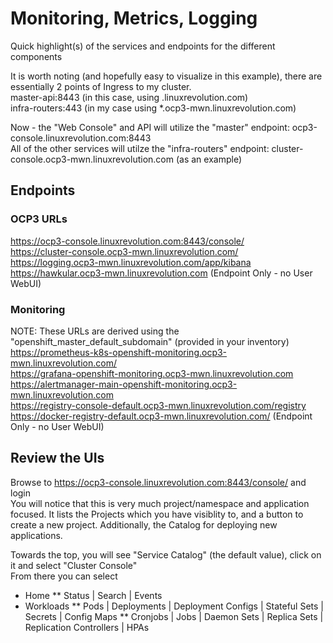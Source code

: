 # Monitoring, Metrics, Logging

Quick highlight(s) of the services and endpoints for the different components

It is worth noting (and hopefully easy to visualize in this example), there are essentially 2 points of Ingress to my cluster.  
master-api:8443 (in this case, using .linuxrevolution.com)  
infra-routers:443 (in my case using *.ocp3-mwn.linuxrevolution.com)  

Now - the "Web Console" and API will utilize the "master" endpoint:  ocp3-console.linuxrevolution.com:8443  
All of the other services will utilze the "infra-routers" endpoint:  cluster-console.ocp3-mwn.linuxrevolution.com (as an example)


## Endpoints

### OCP3 URLs
https://ocp3-console.linuxrevolution.com:8443/console/  
https://cluster-console.ocp3-mwn.linuxrevolution.com/  
https://logging.ocp3-mwn.linuxrevolution.com/app/kibana  
https://hawkular.ocp3-mwn.linuxrevolution.com  (Endpoint Only - no User WebUI)

### Monitoring
NOTE:  These URLs are derived using the "openshift_master_default_subdomain" (provided in your inventory)  
https://prometheus-k8s-openshift-monitoring.ocp3-mwn.linuxrevolution.com/  
https://grafana-openshift-monitoring.ocp3-mwn.linuxrevolution.com  
https://alertmanager-main-openshift-monitoring.ocp3-mwn.linuxrevolution.com  
https://registry-console-default.ocp3-mwn.linuxrevolution.com/registry  
https://docker-registry-default.ocp3-mwn.linuxrevolution.com/ (Endpoint Only - no User WebUI)

## Review the UIs
Browse to https://ocp3-console.linuxrevolution.com:8443/console/ and login  
You will notice that this is very much project/namespace and application focused.  It lists the Projects which you have visiblity to, and a button to create a new project.  Additionally, the Catalog for deploying new applications.

Towards the top, you will see "Service Catalog" (the default value), click on it and select "Cluster Console"  
From there you can select
* Home 
** Status | Search | Events
* Workloads 
** Pods | Deployments | Deployment Configs | Stateful Sets | Secrets | Config Maps
**   Cronjobs | Jobs | Daemon Sets | Replica Sets | Replication Controllers | HPAs





